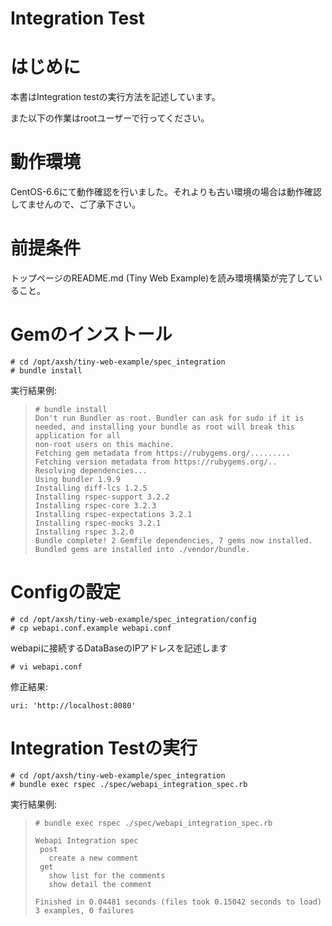 # Integration Test

# はじめに

本書はIntegration testの実行方法を記述しています。

また以下の作業はrootユーザーで行ってください。

# 動作環境

CentOS-6.6にて動作確認を行いました。それよりも古い環境の場合は動作確認してませんので、ご了承下さい。

# 前提条件

トップページのREADME.md (Tiny Web Example)を読み環境構築が完了していること。

# Gemのインストール
```
# cd /opt/axsh/tiny-web-example/spec_integration
# bundle install
```

実行結果例:
>```
># bundle install
>Don't run Bundler as root. Bundler can ask for sudo if it is needed, and installing your bundle as root will break this application for all
>non-root users on this machine.
>Fetching gem metadata from https://rubygems.org/.........
>Fetching version metadata from https://rubygems.org/..
>Resolving dependencies...
>Using bundler 1.9.9
>Installing diff-lcs 1.2.5
>Installing rspec-support 3.2.2
>Installing rspec-core 3.2.3
>Installing rspec-expectations 3.2.1
>Installing rspec-mocks 3.2.1
>Installing rspec 3.2.0
>Bundle complete! 2 Gemfile dependencies, 7 gems now installed.
>Bundled gems are installed into ./vendor/bundle.
>```

# Configの設定
```
# cd /opt/axsh/tiny-web-example/spec_integration/config
# cp webapi.conf.example webapi.conf
```

webapiに接続するDataBaseのIPアドレスを記述します
```
# vi webapi.conf
```

修正結果:
```
uri: 'http://localhost:8080'
```

# Integration Testの実行
```
# cd /opt/axsh/tiny-web-example/spec_integration
# bundle exec rspec ./spec/webapi_integration_spec.rb
```

実行結果例:
>```
># bundle exec rspec ./spec/webapi_integration_spec.rb
>
>Webapi Integration spec
>  post
>    create a new comment
>  get
>    show list for the comments
>    show detail the comment
>
>Finished in 0.04481 seconds (files took 0.15042 seconds to load)
>3 examples, 0 failures
>
>```
